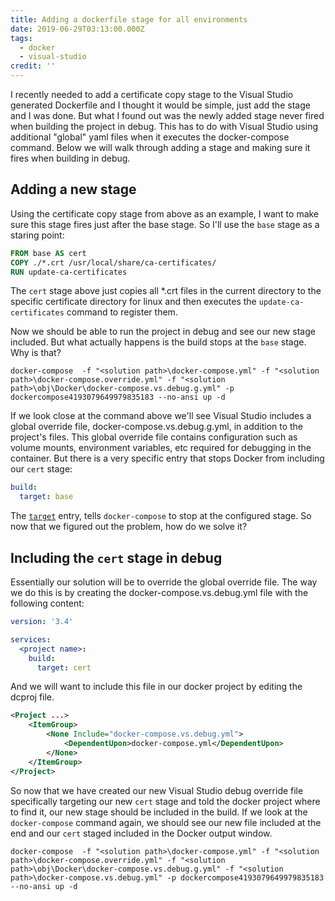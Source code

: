 ```yaml
---
title: Adding a dockerfile stage for all environments
date: 2019-06-29T03:13:00.000Z
tags:
  - docker
  - visual-studio
credit: ''
---
```

I recently needed to add a certificate copy stage to the Visual Studio generated Dockerfile and I thought it would be simple, just add the stage and I was done. But what I found out was the newly added stage never fired when building the project in debug. This has to do with Visual Studio using additional "global" yaml files when it executes the docker-compose command. Below we will walk through adding a stage and making sure it fires when building in debug.

## Adding a new stage

Using the certificate copy stage from above as an example, I want to make sure this stage fires just after the base stage. So I'll use the `base` stage as a staring point:

```dockerfile
FROM base AS cert
COPY ./*.crt /usr/local/share/ca-certificates/
RUN update-ca-certificates
```

The `cert` stage above just copies all *.crt files in the current directory to the specific certificate directory for linux and then executes the `update-ca-certificates` command to register them.

Now we should be able to run the project in debug and see our new stage included. But what actually happens is the build stops at the `base` stage. Why is that? 

```shell
docker-compose  -f "<solution path>\docker-compose.yml" -f "<solution path>\docker-compose.override.yml" -f "<solution path>\obj\Docker\docker-compose.vs.debug.g.yml" -p dockercompose4193079649979835183 --no-ansi up -d
```

If we look close at the command above we'll see Visual Studio includes a global override file, docker-compose.vs.debug.g.yml, in addition to the project's files. This global override file contains configuration such as volume mounts, environment variables, etc required for debugging in the container. But there is a very specific entry that stops Docker from including our `cert` stage:

```yaml
build:
  target: base
```

The [`target`](https://docs.docker.com/compose/compose-file/#target) entry, tells `docker-compose` to stop at the configured stage. So now that we figured out the problem, how do we solve it?

## Including the `cert` stage in debug

Essentially our solution will be to override the global override file. The way we do this is by creating the docker-compose.vs.debug.yml file with the following content:

```yaml
version: '3.4'

services:
  <project name>:
    build:
      target: cert
```

And we will want to include this file in our docker project by editing the dcproj file.

```xml
<Project ...>
    <ItemGroup>
        <None Include="docker-compose.vs.debug.yml">
            <DependentUpon>docker-compose.yml</DependentUpon>
        </None>
    </ItemGroup>
</Project>
```

So now that we have created our new Visual Studio debug override file specifically targeting our new `cert` stage and told the docker project where to find it, our new stage should be included in the build. If we look at the `docker-compose` command again, we should see our new file included at the end and our `cert` staged included in the Docker output window.

```shell
docker-compose  -f "<solution path>\docker-compose.yml" -f "<solution path>\docker-compose.override.yml" -f "<solution path>\obj\Docker\docker-compose.vs.debug.g.yml" -f "<solution path>\docker-compose.vs.debug.yml" -p dockercompose4193079649979835183 --no-ansi up -d
```
